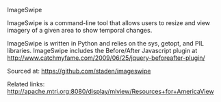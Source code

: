 ImageSwipe

ImageSwipe is a command-line tool that allows users to resize and view imagery of a given area to show temporal changes.

ImageSwipe is written in Python and relies on the sys, getopt, and PIL libraries.
ImageSwipe includes the Before/After Javascript plugin at http://www.catchmyfame.com/2009/06/25/jquery-beforeafter-plugin/

Sourced at:
https://github.com/staden/imageswipe

Related links:
http://apache.mtri.org:8080/display/miview/Resources+for+AmericaView

